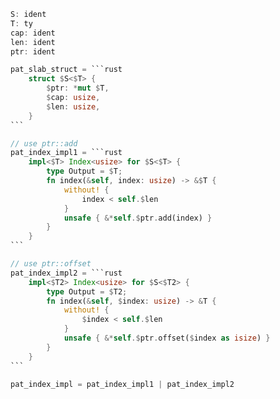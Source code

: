 ````rust
S: ident
T: ty
cap: ident
len: ident
ptr: ident

pat_slab_struct = ```rust
    struct $S<$T> {
        $ptr: *mut $T,
        $cap: usize,
        $len: usize,
    }
```

// use ptr::add
pat_index_impl1 = ```rust
    impl<$T> Index<usize> for $S<$T> {
        type Output = $T;
        fn index(&self, index: usize) -> &$T {
            without! {
                index < self.$len
            }
            unsafe { &*self.$ptr.add(index) }
        }
    }
```

// use ptr::offset
pat_index_impl2 = ```rust
    impl<$T2> Index<usize> for $S<$T2> {
        type Output = $T2;
        fn index(&self, $index: usize) -> &T {
            without! {
                $index < self.$len
            }
            unsafe { &*self.$ptr.offset($index as isize) }
        }
    }
```

pat_index_impl = pat_index_impl1 | pat_index_impl2
````
